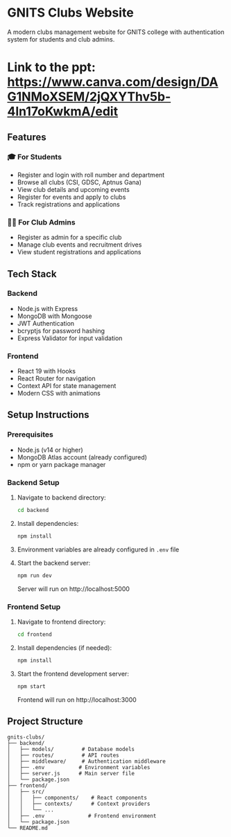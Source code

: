 # GNITS Clubs Website

A modern clubs management website for GNITS college with authentication system for students and club admins.

# Link to the ppt: https://www.canva.com/design/DAG1NMoXSEM/2jQXYThv5b-4ln17oKwkmA/edit

## Features

### 🎓 For Students
- Register and login with roll number and department
- Browse all clubs (CSI, GDSC, Aptnus Gana)
- View club details and upcoming events
- Register for events and apply to clubs
- Track registrations and applications

### 👨‍💼 For Club Admins
- Register as admin for a specific club
- Manage club events and recruitment drives
- View student registrations and applications


## Tech Stack

### Backend
- Node.js with Express
- MongoDB with Mongoose
- JWT Authentication
- bcryptjs for password hashing
- Express Validator for input validation

### Frontend
- React 19 with Hooks
- React Router for navigation
- Context API for state management
- Modern CSS with animations

## Setup Instructions

### Prerequisites
- Node.js (v14 or higher)
- MongoDB Atlas account (already configured)
- npm or yarn package manager

### Backend Setup
1. Navigate to backend directory:
   ```bash
   cd backend
   ```

2. Install dependencies:
   ```bash
   npm install
   ```

3. Environment variables are already configured in `.env` file

4. Start the backend server:
   ```bash
   npm run dev
   ```
   Server will run on http://localhost:5000

### Frontend Setup
1. Navigate to frontend directory:
   ```bash
   cd frontend
   ```

2. Install dependencies (if needed):
   ```bash
   npm install
   ```

3. Start the frontend development server:
   ```bash
   npm start
   ```
   Frontend will run on http://localhost:3000


## Project Structure
```
gnits-clubs/
├── backend/
│   ├── models/         # Database models
│   ├── routes/         # API routes
│   ├── middleware/     # Authentication middleware
│   ├── .env           # Environment variables
│   ├── server.js      # Main server file
│   └── package.json
├── frontend/
│   ├── src/
│   │   ├── components/    # React components
│   │   ├── contexts/      # Context providers
│   │   └── ...
│   ├── .env              # Frontend environment
│   └── package.json
└── README.md
```
